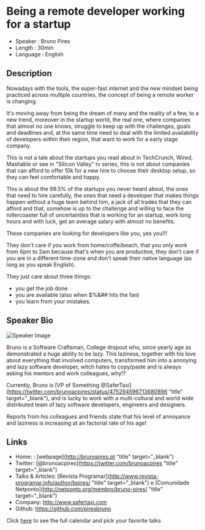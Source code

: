 Being a remote developer working for a startup
========================

* Speaker   : Bruno Pires
* Length    : 30min
* Language  : English


Description
-----------

Nowadays with the tools, the super-fast internet and the new mindset being practiced across multiple countries, the concept of being a remote worker is changing.

It's moving away from being the dream of many and the reality of a few, to a new trend, moreover in the startup world, the real one, where companies that almost no one knows, struggle to keep up with the challenges, goals and deadlines and, at the same time need to deal with the limited availability of developers within their region, that want to work for a early stage company.

This is not a tale about the startups you read about in TechCrunch, Wired, Mashable or see in "Silicon Valley" tv series, this is not about companies that can afford to offer 10k for a new hire to choose their desktop setup, so they can feel comfortable and happy.

This is about the 99.5% of the startups you never heard about, the ones that need to hire carefully, the ones that need a developer that makes things happen without a huge team behind him, a jack of all trades that they can afford and that, somehow is up to the challenge and willing to face the rollercoaster full of uncertainties that is working for an startup, work long hours and with luck, get an average salary with almost no benefits.

These companies are looking for developers like you, yes you!!!

They don't care if you work from home/coffe/beach, that you only work from 6pm to 2am because that's when you are productive, they don't care if you are in a different time-zone and don't speak their native language (as long as you speak English).

They just care about three things: 

* you get the job done 
* you are available (also when $%&## hits the fan) 
* you learn from your mistakes.

Speaker Bio
-----------

![Speaker Image](https://avatars1.githubusercontent.com/u/3534606?v=3&s=400)

Bruno is a Software Craftsman, College dropout who, since yearly age as demonstrated a huge ability to be lazy. This laziness, together with his love about everything that involved computers, transformed him into a annoying and lazy software developer, witch hates to copy/paste and is always asking his mentors and work colleagues, why!?

Currently, Bruno is [VP of Something @SaferTaxi](https://twitter.com/brunoacpires/status/475294596713680896 "title" target="_blank"), and is lucky to work with a multi-cultural and world wide distributed team of lazy software developers, engineers and designers. 

Reports from his colleagues and friends state that his level of annoyance and laziness is increasing at an factorial rate of his age!

Links
-----

* Home: : [webpage](http://brunopires.pt "title" target="_blank")
* Twitter: [@brunoacpires](https://twitter.com/brunoacpires "title" target="_blank")
* Talks & Articles: [Revista Programar](http://www.revista-programar.info/author/bpires/ "title" target="_blank") e [Comunidade Netponto](http://netponto.org/membro/bruno-pires/ "title" target="_blank") 
* Company: http://www.safertaxi.com
* Github: https://github.com/piresbruno

Click [here][1] to see the full calendar and pick your favorite talks

[1]: https://pixels.camp/schedule/
